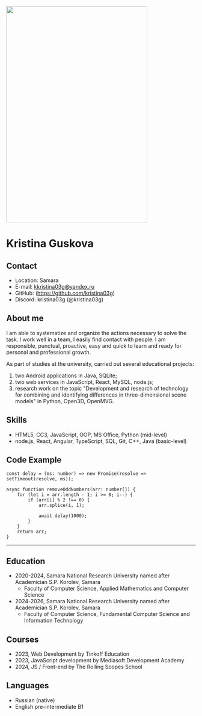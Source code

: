 <img src="https://sun9-41.userapi.com/s/v1/ig2/6YW-gvY-JotYozAoSxyUnazIxvsQGqF6AnMxuBAn0ob1gGQ-w-TDyfFc72eKVZwE-YzUyvhTMaOoPNNEVj3q7lOY.jpg?quality=95&as=32x49,48x73,72x110,108x165,160x245,240x367,360x551,480x735,540x827,640x980,720x1102,750x1148&from=bu&u=wpmvN1NKRMDM72fNiak22dcqCf2MDTq5eI2-UteFZtI&cs=750x1148" width="375" height="574">

# Kristina Guskova

## Contact
- Location: Samara
- E-mail: kkristina03g@yandex.ru
- GitHub: (https://github.com/kristina03g)
- Discord: kristina03g (@kristina03g)

## About me
I am able to systematize and organize the actions necessary to solve the task. I work well in a team, I easily find contact with people. I am responsible, punctual, proactive, easy and quick to learn and ready for personal and professional growth.

As part of studies at the university, carried out several educational projects:
1) two Android applications in Java, SQLite;
2) two web services in JavaScript, React, MySQL, node.js;
3) research work on the topic "Development and research of technology for combining and identifying differences in three-dimensional scene models" in Python, Open3D, OpenMVG.

## Skills
- HTML5, CC3, JavaScript, OOP, MS Office, Python (mid-level)
- node.js, React, Angular, TypeScript, SQL, Git, C++, Java (basic-level)

## **Code Example**

```
const delay = (ms: number) => new Promise(resolve => setTimeout(resolve, ms));

async function removeOddNumbers(arr: number[]) {
    for (let i = arr.length - 1; i >= 0; i--) {
        if (arr[i] % 2 !== 0) {
            arr.splice(i, 1); 
            
            await delay(1000);
        }
    }
    return arr;
}
```
***        

## Education
- 2020-2024, Samara National Research University named after Academician S.P. Korolev, Samara
   *  Faculty of Computer Science, Applied Mathematics and Computer Science
- 2024-2026, Samara National Research University named after Academician S.P. Korolev, Samara
   *  Faculty of Computer Science, Fundamental Computer Science and Information Technology

## Courses
- 2023, Web Development by Tinkoff Education
- 2023, JavaScript development by Mediasoft Development Academy
- 2024, JS / Front-end by The Rolling Scopes School

## Languages
- Russian (native)
- English pre-intermediate B1
